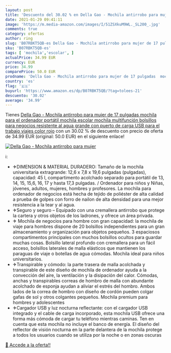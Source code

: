 ```yaml
---
layout: post
title: 'Descuento del 30.02 % en Della Gao - Mochila antirrobo para mujer'
date: 2021-01-29 09:41:11
image: 'https://m.media-amazon.com/images/I/51ZSXkuM9WL._SL200_.jpg'
comments: true
category: ofertas
author: ring
slug: 'B07RBKT5QB-es Della Gao - Mochila antirrobo para mujer de 17 pulgadas...'
sku: 'B07RBKT5QB-es'
tags: [ 'mochila','escolar', ]
actualPrice: 34.99 EUR
currency: EUR
price: 34.99
comparePrice: 50.0 EUR
prodname: 'Della Gao - Mochila antirrobo para mujer de 17 pulgadas  mochila para el ordenador portátil  mochila escolar  mochila multifunción  bolsillos para negocios  resistente al agua  grande con puerto de carga USB para el trabajo  viajes  color rojo'
country: 'es'
flag: '🇪🇸'
buyurl: 'https://www.amazon.es/dp/B07RBKT5QB/?tag=tolees-21'
descuento: '30.02'
average: '34.99'
---
```


Tienes [Della Gao - Mochila antirrobo para mujer de 17 pulgadas  mochila para el ordenador portátil  mochila escolar  mochila multifunción  bolsillos para negocios  resistente al agua  grande con puerto de carga USB para el trabajo  viajes  color rojo](https://www.amazon.es/dp/B07RBKT5QB/?tag=tolees-21) con un 30.02 % de descuento con precio de oferta de 34.99 EUR (original: 50.0 EUR) en el siguiente enlace!

[![Della Gao - Mochila antirrobo para mujer](https://m.media-amazon.com/images/I/51ZSXkuM9WL._SL200_.jpg)](https://www.amazon.es/dp/B07RBKT5QB/?tag=tolees-21)

ℹ️:

- ✈DIMENSION & MATERIAL DURADERO: Tamaño de la mochila universitaria extragrande: 12,6 x 7,8 x 19,6 pulgadas (pulgadas), capacidad: 45 l, compartimento acolchado separado para portátil de 13, 14, 15, 15,6, 16, 17 y hasta 17,3 pulgadas. / Ordenador para niños y Niñas, jóvenes, adultos, mujeres, hombres y profesores. La mochila para ordenador de negocios está hecha de tejido de poliéster de alta calidad a prueba de golpes con forro de nailon de alta densidad para una mejor resistencia a la tear y al agua.
- ✈Seguro y seguro – Equipado con una cremallera antirrobo que protege la cartera y otros objetos de los ladrones, y ofrece un área privada.
- ✈ Mochila de negocios para hombre con gran capacidad: la mochila de viaje para hombres dispone de 20 bolsillos independientes para un gran almacenamiento y organización para objetos pequeños. 3 espaciosos compartimentos principales con muchos bolsillos ocultos para guardar muchas cosas. Bolsillo lateral profundo con cremallera para un fácil acceso, bolsillos laterales de malla elásticos que mantienen los paraguas de viaje o botellas de agua cómodas. Mochila ideal para niños universitarios.
- ✈Transpirable y cómodo: la parte trasera de malla acolchada y transpirable de este diseño de mochila de ordenador ayuda a la convección del aire, la ventilación y la disipación del calor. Cómodas, anchas y transpirables correas de hombro de malla con abundante acolchado de esponja ayudan a aliviar el estrés del hombro. Ambos lados de la correa de hombro con diseño de cordón pueden colgar gafas de sol y otros colgantes pequeños. Mochila premium para hombres y adolescentes
- ✈Cargador USB y luz nocturna reflectante: con el cargador USB integrado y el cable de carga incorporado, esta mochila USB ofrece una forma más cómoda de cargar tu teléfono mientras caminas. Ten en cuenta que esta mochila no incluye el banco de energía. El diseño del reflector de visión nocturna en la parte delantera de la mochila protege a todos los usuarios cuando se utiliza por la noche o en zonas oscuras

[🛒 Accede a la oferta!!](https://www.amazon.es/dp/B07RBKT5QB/?tag=tolees-21)
